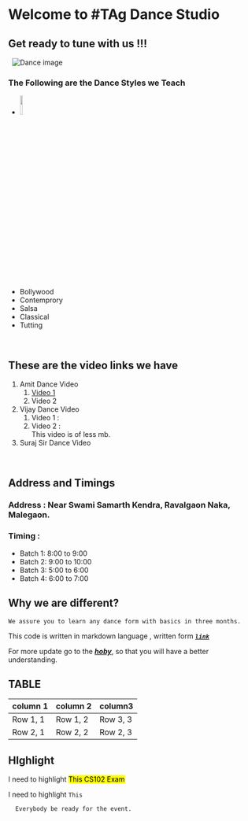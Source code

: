 # Welcome to #TAg Dance Studio

## Get ready to tune with us !!!
&nbsp;
![Dance image](Dance_image.jpg )
### The Following are the Dance Styles we Teach
- <a href="https://www.youtube.com/watch?v=P9TEL8xtM6k"><img src="Dance_image.jpg" width="10%" height="10%"></a>
- Bollywood
- Contemprory
- Salsa
- Classical
- Tutting
  
&nbsp;
&nbsp;
## These are the video links we have
1. Amit Dance Video
   1. [Video 1](https://www.youtube.com/watch?v=P9TEL8xtM6k&t=19s)
   2. Video 2
2. Vijay Dance Video
   1. Video 1 :
   2. Video 2 :    
            This video is of less mb.
3. Suraj Sir Dance Video
    
&nbsp;
&nbsp;
## Address and Timings
### Address : **Near Swami Samarth Kendra, Ravalgaon Naka, Malegaon.**<br>
### Timing : 
- Batch 1: 8:00 to 9:00
- Batch 2: 9:00 to 10:00
- Batch 3: 5:00 to 6:00
- Batch 4: 6:00 to 7:00

## Why we are different?
    We assure you to learn any dance form with basics in three months.

This code is written in markdown language , written form ***[`link`](https://www.markdownguide.org/basic-syntax/)***

For more update go to the ***[hoby][1]***, so that you will have a better understanding.

[1]: <https://www.markdownguide.org/basic-syntax/> 

## TABLE
| column 1  | column 2  |column3   |  
|----------|----------|----------|
| Row 1, 1  | Row 1, 2  | Row 3, 3  |      
| Row 2, 1  | Row 2, 2  | Row 2, 3  |      

## HIghlight
I need to highlight <mark>This CS102 Exam</mark>

I need to highlight ```This```

      Everybody be ready for the event.

